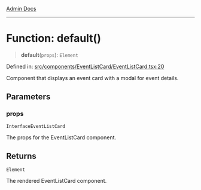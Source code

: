 [Admin Docs](/)

***

# Function: default()

> **default**(`props`): `Element`

Defined in: [src/components/EventListCard/EventListCard.tsx:20](https://github.com/PalisadoesFoundation/talawa-admin/blob/main/src/components/EventListCard/EventListCard.tsx#L20)

Component that displays an event card with a modal for event details.

## Parameters

### props

`InterfaceEventListCard`

The props for the EventListCard component.

## Returns

`Element`

The rendered EventListCard component.
